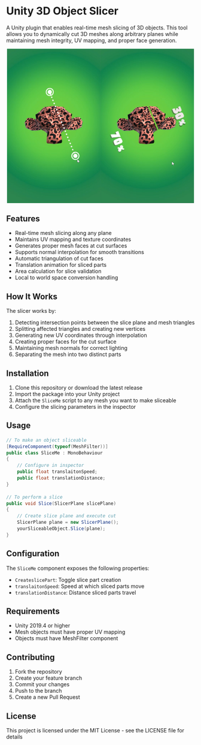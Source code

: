 # Unity 3D Object Slicer

A Unity plugin that enables real-time mesh slicing of 3D objects. This tool allows you to dynamically cut 3D meshes along arbitrary planes while maintaining mesh integrity, UV mapping, and proper face generation.

<div align="center">
  <div style="display: flex; justify-content: center;">
    <img src="Assets/UI/Screenshot%202024-12-22%20115316.png" alt="Initial Object" width="250"/>
    <img src="Assets/UI/Screenshot 2024-12-22 115423.png" alt="Slicing Process" width="250"/>
  </div>
</div>

## Features

- Real-time mesh slicing along any plane
- Maintains UV mapping and texture coordinates
- Generates proper mesh faces at cut surfaces
- Supports normal interpolation for smooth transitions
- Automatic triangulation of cut faces
- Translation animation for sliced parts
- Area calculation for slice validation
- Local to world space conversion handling

## How It Works

The slicer works by:
1. Detecting intersection points between the slice plane and mesh triangles
2. Splitting affected triangles and creating new vertices
3. Generating new UV coordinates through interpolation
4. Creating proper faces for the cut surface
5. Maintaining mesh normals for correct lighting
6. Separating the mesh into two distinct parts

## Installation

1. Clone this repository or download the latest release
2. Import the package into your Unity project
3. Attach the `SliceMe` script to any mesh you want to make sliceable
4. Configure the slicing parameters in the inspector

## Usage

```csharp
// To make an object sliceable
[RequireComponent(typeof(MeshFilter))]
public class SliceMe : MonoBehaviour
{
    // Configure in inspector
    public float translaitonSpeed;
    public float translationDistance;
}

// To perform a slice
public void Slice(SlicerPlane slicePlane)
{
    // Create slice plane and execute cut
    SlicerPlane plane = new SlicerPlane();
    yourSliceableObject.Slice(plane);
}
```

## Configuration

The `SliceMe` component exposes the following properties:
- `CreateslicePart`: Toggle slice part creation
- `translaitonSpeed`: Speed at which sliced parts move
- `translationDistance`: Distance sliced parts travel

## Requirements

- Unity 2019.4 or higher
- Mesh objects must have proper UV mapping
- Objects must have MeshFilter component

## Contributing

1. Fork the repository
2. Create your feature branch
3. Commit your changes
4. Push to the branch
5. Create a new Pull Request

## License

This project is licensed under the MIT License - see the LICENSE file for details
